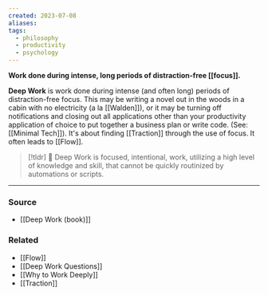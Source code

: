 ```yaml
---
created: 2023-07-08
aliases: 
tags:
  - philosophy
  - productivity
  - psychology
---
```

**Work done during intense, long periods of distraction-free [[focus]].**

**Deep Work** is work done during intense (and often long) periods of distraction-free focus. This may be writing a novel out in the woods in a cabin with no electricity (a la [[Walden]]), or it may be turning off notifications and closing out all applications other than your productivity application of choice to put together a business plan or write code. (See: [[Minimal Tech]]). It's about finding [[Traction]] through the use of focus. It often leads to [[Flow]].

> [!tldr] 🔑 Deep Work is focused, intentional, work, utilizing a high level of knowledge and skill, that cannot be quickly routinized by automations or scripts.

---

### Source
- [[Deep Work (book)]]

### Related
- [[Flow]] 
- [[Deep Work Questions]] 
- [[Why to Work Deeply]] 
- [[Traction]]